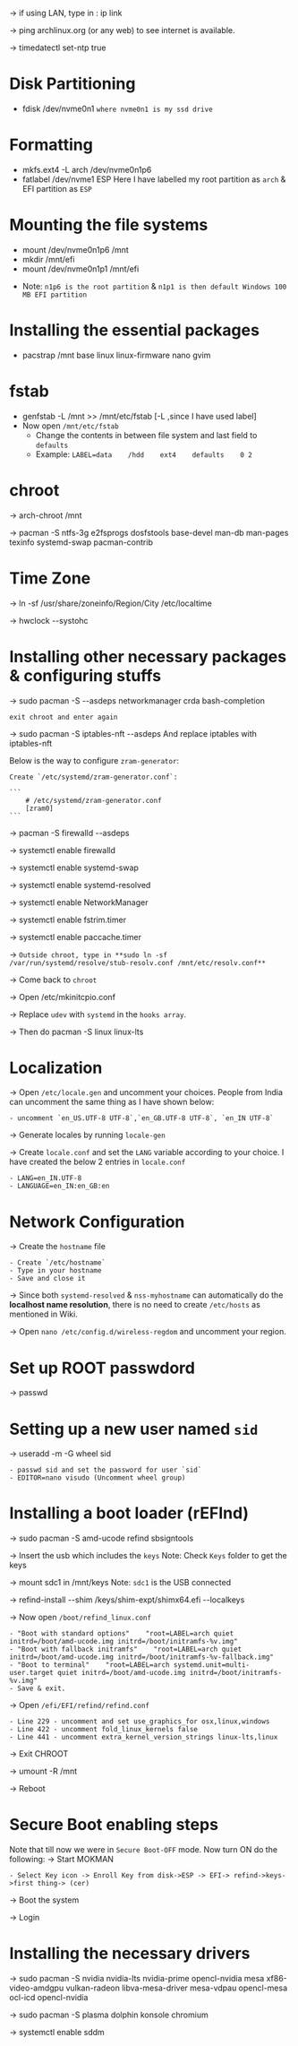 -> if using LAN, type in : ip link

-> ping archlinux.org (or any web) to see internet is available. 

-> timedatectl set-ntp true

# Disk Partitioning
* fdisk /dev/nvme0n1    `where nvme0n1 is my ssd drive`

# Formatting
* mkfs.ext4 -L arch /dev/nvme0n1p6
* fatlabel /dev/nvme1 ESP
Here I have labelled my root partition as `arch` & EFI partition as `ESP`

# Mounting the file systems
* mount /dev/nvme0n1p6 /mnt
* mkdir /mnt/efi
* mount /dev/nvme0n1p1 /mnt/efi
- Note: `n1p6 is the root partition` & `n1p1 is then default Windows 100 MB EFI partition`

# Installing the essential packages
* pacstrap /mnt base linux linux-firmware nano gvim

# fstab
* genfstab -L /mnt >> /mnt/etc/fstab  [-L ,since I have used label]
* Now open `/mnt/etc/fstab` 
    - Change the contents in between file system and last field to `defaults`
    - Example: `LABEL=data    /hdd    ext4    defaults    0 2 `
    
# chroot
-> arch-chroot /mnt

-> pacman -S ntfs-3g e2fsprogs dosfstools base-devel man-db man-pages texinfo systemd-swap pacman-contrib

# Time Zone

-> ln -sf /usr/share/zoneinfo/Region/City /etc/localtime

-> hwclock --systohc

# Installing other necessary packages & configuring stuffs

-> sudo pacman -S --asdeps networkmanager crda bash-completion 

`exit chroot and enter again`

-> sudo pacman -S iptables-nft --asdeps And replace iptables with iptables-nft

Below is the way to configure `zram-generator`:

    Create `/etc/systemd/zram-generator.conf`:

    ```
        # /etc/systemd/zram-generator.conf
        [zram0]
    ```

    

-> pacman -S firewalld --asdeps

-> systemctl enable firewalld

-> systemctl enable systemd-swap

-> systemctl enable systemd-resolved

-> systemctl enable NetworkManager

-> systemctl enable fstrim.timer

-> systemctl enable paccache.timer

-> `Outside chroot, type in **sudo ln -sf /var/run/systemd/resolve/stub-resolv.conf /mnt/etc/resolv.conf**`

-> Come back to `chroot`

-> Open /etc/mkinitcpio.conf

-> Replace `udev` with `systemd` in the `hooks array`.

-> Then do pacman -S linux linux-lts

# Localization

-> Open `/etc/locale.gen` and uncomment your choices. People from India can uncomment the same thing as I have shown below:

    - uncomment `en_US.UTF-8 UTF-8`,`en_GB.UTF-8 UTF-8`, `en_IN UTF-8`
 
-> Generate locales by running `locale-gen`

-> Create `locale.conf` and set the `LANG` variable according to your choice. I have created the below 2 entries in `locale.conf`

    - LANG=en_IN.UTF-8
    - LANGUAGE=en_IN:en_GB:en
   
# Network Configuration

-> Create the `hostname` file

    - Create `/etc/hostname`
    - Type in your hostname
    - Save and close it

-> Since both `systemd-resolved` & `nss-myhostname` can automatically do the **localhost name resolution**, there is no need to create `/etc/hosts` as mentioned in Wiki.

-> Open `nano /etc/config.d/wireless-regdom` and uncomment your region.

# Set up ROOT passwdord

-> passwd

# Setting up a new user named `sid`

-> useradd -m -G wheel sid

    - passwd sid and set the password for user `sid`
    - EDITOR=nano visudo (Uncomment wheel group)

# Installing a boot loader (rEFInd)

-> sudo pacman -S amd-ucode refind sbsigntools

-> Insert the usb which includes the `keys`     Note: Check `Keys` folder to get the keys

-> mount sdc1 in /mnt/keys                       Note: `sdc1` is the USB connected

-> refind-install --shim /keys/shim-expt/shimx64.efi --localkeys

-> Now open `/boot/refind_linux.conf`

    - "Boot with standard options"    "root=LABEL=arch quiet initrd=/boot/amd-ucode.img initrd=/boot/initramfs-%v.img"
    - "Boot with fallback initramfs"    "root=LABEL=arch quiet initrd=/boot/amd-ucode.img initrd=/boot/initramfs-%v-fallback.img"
    - "Boot to terminal"    "root=LABEL=arch systemd.unit=multi-user.target quiet initrd=/boot/amd-ucode.img initrd=/boot/initramfs-%v.img"
    - Save & exit.
-> Open `/efi/EFI/refind/refind.conf`

    - Line 229 - uncomment and set use_graphics_for osx,linux,windows
    - Line 422 - uncomment fold_linux_kernels false
    - Line 441 - uncomment extra_kernel_version_strings linux-lts,linux

-> Exit CHROOT

-> umount -R /mnt

-> Reboot

# Secure Boot enabling steps

Note that till now we were in `Secure Boot-OFF` mode. Now turn ON do the following:
-> Start MOKMAN

    - Select Key icon -> Enroll Key from disk->ESP -> EFI-> refind->keys->first thing-> (cer)

-> Boot the system

-> Login

# Installing the necessary drivers

-> sudo pacman -S nvidia nvidia-lts nvidia-prime opencl-nvidia mesa xf86-video-amdgpu vulkan-radeon libva-mesa-driver mesa-vdpau opencl-mesa ocl-icd opencl-nvidia

-> sudo pacman -S plasma dolphin konsole chromium

-> systemctl enable sddm









